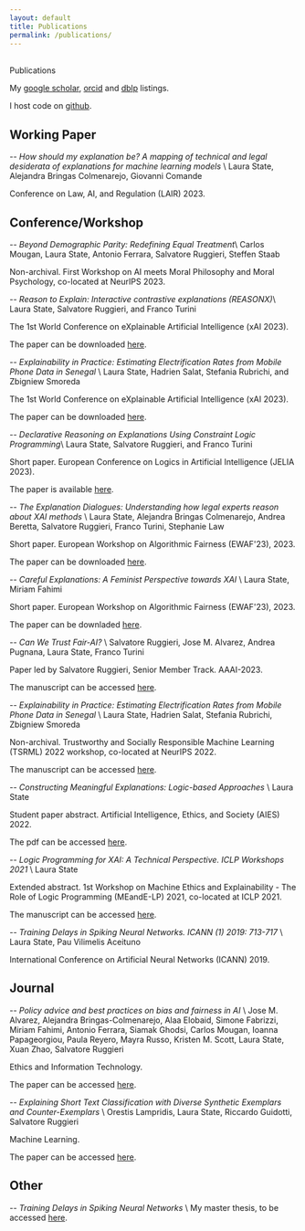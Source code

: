 ```yaml
---
layout: default
title: Publications
permalink: /publications/
---
```


<br />

<div class="title">
Publications
</div>

My [google scholar](https://scholar.google.de/citations?user=6h4JHq4AAAAJ&hl=de), [orcid](https://orcid.org/0000-0001-8084-5297) and [dblp](https://dblp.uni-trier.de/pid/248/5723.html) listings.

I host code on [github](https://github.com/lstate).


## Working Paper

-- *How should my explanation be? A mapping of technical and legal desiderata of explanations for machine learning models* \\
Laura State, Alejandra Bringas Colmenarejo, Giovanni Comande

Conference on Law, AI, and Regulation (LAIR) 2023.


## Conference/Workshop

-- *Beyond Demographic Parity: Redefining Equal Treatment*\\
Carlos Mougan, Laura State, Antonio Ferrara, Salvatore Ruggieri, Steffen Staab

Non-archival. First Workshop on AI meets Moral Philosophy and Moral Psychology, co-located at NeurIPS 2023.

-- *Reason to Explain: Interactive contrastive explanations (REASONX)*\\
Laura State, Salvatore Ruggieri, and Franco Turini

The 1st World Conference on eXplainable Artificial Intelligence (xAI 2023).

The paper can be downloaded [here](https://arxiv.org/abs/2305.18143).

-- *Explainability in Practice: Estimating Electrification Rates from Mobile Phone Data in Senegal* \\
Laura State, Hadrien Salat, Stefania Rubrichi, and Zbigniew Smoreda

The 1st World Conference on eXplainable Artificial Intelligence (xAI 2023).

The paper can be downloaded [here](https://arxiv.org/abs/2211.06277).

-- *Declarative Reasoning on Explanations Using Constraint Logic Programming*\\
Laura State, Salvatore Ruggieri, and Franco Turini

Short paper. European Conference on Logics in Artificial Intelligence (JELIA 2023).

The paper is available [here](http://export.arxiv.org/abs/2309.00422).

-- *The Explanation Dialogues: Understanding how legal experts reason about XAI methods* \\
Laura State, Alejandra Bringas Colmenarejo, Andrea Beretta, Salvatore Ruggieri, Franco Turini, Stephanie Law

Short paper. European Workshop on Algorithmic Fairness (EWAF'23), 2023.

The paper can be downloaded [here](https://ceur-ws.org/Vol-3442/paper-49.pdf).

-- *Careful Explanations: A Feminist Perspective towards XAI* \\
Laura State, Miriam Fahimi

Short paper. European Workshop on Algorithmic Fairness (EWAF'23), 2023.

The paper can be downladed [here](https://ceur-ws.org/Vol-3442/paper-39.pdf).

-- *Can We Trust Fair-AI?* \\
Salvatore Ruggieri, Jose M. Alvarez, Andrea Pugnana, Laura State, Franco Turini

Paper led by Salvatore Ruggieri, Senior Member Track. AAAI-2023.

The manuscript can be accessed [here](https://ojs.aaai.org/index.php/AAAI/article/view/26798).

-- *Explainability in Practice: Estimating Electrification Rates from Mobile Phone Data in Senegal* \\
Laura State, Hadrien Salat, Stefania Rubrichi, Zbigniew Smoreda

Non-archival. Trustworthy and Socially Responsible Machine Learning (TSRML) 2022 workshop, co-located at NeurIPS 2022.

The manuscript can be accessed [here](https://arxiv.org/abs/2211.06277).

-- *Constructing Meaningful Explanations: Logic-based Approaches* \\
Laura State

Student paper abstract. Artificial Intelligence, Ethics, and Society (AIES) 2022.

The pdf can be accessed [here](https://lstate.github.io/assets/state_constructing_meaningful_explanations.pdf).

-- *Logic Programming for XAI: A Technical Perspective. ICLP Workshops 2021* \\
Laura State

Extended abstract. 1st Workshop on Machine Ethics and Explainability - The Role of Logic Programming (MEandE-LP) 2021, co-located at ICLP 2021.

The manuscript can be accessed [here](http://ceur-ws.org/Vol-2970/meepaper1.pdf).

-- *Training Delays in Spiking Neural Networks. ICANN (1) 2019: 713-717* \\
Laura State, Pau Vilimelis Aceituno

International Conference on Artificial Neural Networks (ICANN) 2019.


## Journal

-- *Policy advice and best practices on bias and fairness in AI* \\
Jose M. Alvarez, Alejandra Bringas-Colmenarejo, Alaa Elobaid, Simone Fabrizzi, Miriam Fahimi, Antonio Ferrara, Siamak Ghodsi, Carlos Mougan, Ioanna Papageorgiou, Paula Reyero, Mayra Russo, Kristen M. Scott, Laura State, Xuan Zhao, Salvatore Ruggieri

Ethics and Information Technology.

The paper can be accessed [here](https://link.springer.com/article/10.1007/s10676-024-09746-w).

-- *Explaining Short Text Classification with Diverse Synthetic Exemplars and Counter-Exemplars* \\
Orestis Lampridis, Laura State, Riccardo Guidotti, Salvatore Ruggieri

Machine Learning.

The paper can be accessed [here](https://link.springer.com/article/10.1007/s10994-022-06150-7).


## Other

-- *Training Delays in Spiking Neural Networks* \\
My master thesis, to be accessed [here](https://www.mis.mpg.de/publications/preprints/2019/prepr2019-96.html).
